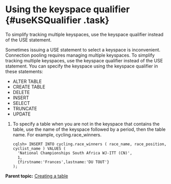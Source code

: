 # Using the keyspace qualifier {#useKSQualifier .task}

To simplify tracking multiple keyspaces, use the keyspace qualifier instead of the USE statement.

Sometimes issuing a USE statement to select a keyspace is inconvenient. Connection pooling requires managing multiple keyspaces. To simplify tracking multiple keyspaces, use the keyspace qualifier instead of the USE statement. You can specify the keyspace using the keyspace qualifier in these statements:

-   ALTER TABLE
-   CREATE TABLE
-   DELETE
-   INSERT
-   SELECT
-   TRUNCATE
-   UPDATE

1.  To specify a table when you are not in the keyspace that contains the table, use the name of the keyspace followed by a period, then the table name. For example, cycling.race\_winners.

    ```
    cqlsh> INSERT INTO cycling.race_winners ( race_name, race_position, cyclist_name ) VALUES (
      'National Championships South Africa WJ-ITT (CN)', 
      1, 
      {firstname:'Frances',lastname:'DU TOUT'}
    );
    
    ```


**Parent topic:** [Creating a table](../../cql/cql_using/useCreateTableTOC.md)

